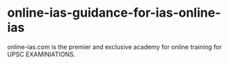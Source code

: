 # online-ias-guidance-for-ias-online-ias
online-ias.com is the premier and exclusive academy for online training for UPSC EXAMINIATIONS.
